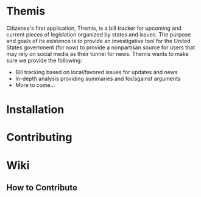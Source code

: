 # Themis

Citizense's first application, Themis, is a bill tracker for upcoming and current pieces of legislation organized by states and issues. The purpose and goals of its existence is to provide an investigative tool for the United States government (for now) to provide a nonpartisan source for users that may rely on social media as their tunnel for news. Themis wants to make sure we provide the following: 
  - Bill tracking based on local/favored issues for updates and news
  - In-depth analysis providing summaries and for/against arguments 
  - More to come... 
  
# Installation 

# Contributing
  
# Wiki 
##  How to Contribute

